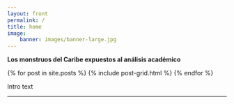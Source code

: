 ```yaml
---
layout: front
permalink: /
title: home
image:
    banner: images/banner-large.jpg
---
```


**Los monstruos del Caribe expuestos al análisis académico**

<div class="tiles">

{% for post in site.posts %}
{% include post-grid.html %}
{% endfor %}

</div>

Intro text

<hr/>
